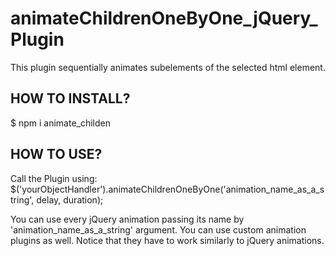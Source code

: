# animateChildrenOneByOne_jQuery_Plugin
This plugin sequentially animates subelements of the selected html element.

## HOW TO INSTALL?
$ npm i animate_childen

## HOW TO USE?
Call the Plugin using: 
$('yourObjectHandler').animateChildrenOneByOne('animation_name_as_a_string', delay, duration);

You can use every jQuery animation passing its name by 'animation_name_as_a_string' argument.
You can use custom animation plugins as well. Notice that they have to work similarly to jQuery animations. 
